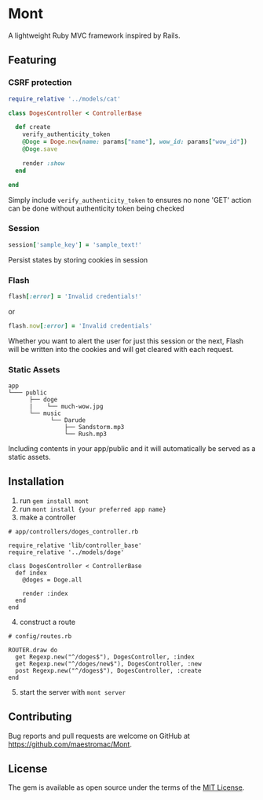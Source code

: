 # Mont

A lightweight Ruby MVC framework inspired by Rails.

## Featuring

### CSRF protection

```Ruby
require_relative '../models/cat'

class DogesController < ControllerBase

  def create
    verify_authenticity_token
    @Doge = Doge.new(name: params["name"], wow_id: params["wow_id"])
    @Doge.save

    render :show
  end

end
```
Simply include  ```verify_authenticity_token``` to ensures no none 'GET' action can be done without authenticity token being checked

### Session

```Ruby
session['sample_key'] = 'sample_text!'
```
Persist states by storing cookies in session

### Flash

```Ruby
flash[:error] = 'Invalid credentials!'
```
or
```Ruby
flash.now[:error] = 'Invalid credentials'
```

Whether you want to alert the user for just this session or the next, Flash will be written into the cookies and will get cleared with each request.

### Static Assets

```
app
└─── public
      ├── doge
      |    └── much-wow.jpg
      └── music
            └── Darude
                ├── Sandstorm.mp3
                └── Rush.mp3
```
Including contents in your app/public and it will automatically be served as a static assets.


## Installation

1. run ```gem install mont```
2. run ```mont install {your preferred app name}```
3. make a controller

  ```
  # app/controllers/doges_controller.rb

  require_relative 'lib/controller_base'
  require_relative '../models/doge'

  class DogesController < ControllerBase
    def index
      @doges = Doge.all

      render :index
    end
  end
  ```
4. construct a route

  ```
  # config/routes.rb

  ROUTER.draw do
    get Regexp.new("^/doges$"), DogesController, :index
    get Regexp.new("^/doges/new$"), DogesController, :new
    post Regexp.new("^/doges$"), DogesController, :create
  end
  ```
<!-- 5. start the server with ```bundle exec rackup config/server.rb``` -->
5. start the server with ```mont server```

## Contributing

Bug reports and pull requests are welcome on GitHub at https://github.com/maestromac/Mont.


## License

The gem is available as open source under the terms of the [MIT License](http://opensource.org/licenses/MIT).
